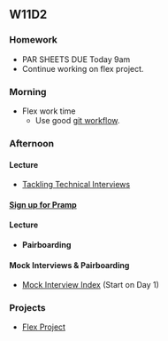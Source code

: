 ## W11D2
### Homework

* PAR SHEETS DUE Today 9am
* Continue working on flex project.

### Morning
* Flex work time
  * Use good [git workflow][git-workflow].

### Afternoon
#### Lecture
* [Tackling Technical Interviews](./technical-interviews.md)

#### [Sign up for Pramp](https://www.pramp.com/promo/app-academy)

#### Lecture
* **Pairboarding**

#### Mock Interviews & Pairboarding
* [Mock Interview Index][pair-boarding-index] (Start on Day 1)

### Projects
* [Flex Project][flex-project]

<!-- LINKS -->
<!-- Job Search Projects -->
[flex-project]: ../projects/flex-project/flex-project.md
[git-workflow]: ../projects/git-workflow.md

<!-- Internal Resources -->
[pair-boarding-index]: ../technical-skills/whiteboarding/index.md#index
